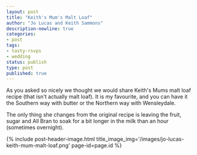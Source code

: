 ```yaml
---
layout: post
title: "Keith's Mum's Malt Loaf"
author: "Jo Lucas and Keith Sammons"
description-newline: true
categories:
- post
tags:
- tasty-rsvps
- wedding
status: publish
type: post
published: true
---
```


As you asked so nicely we thought we would share Keith's Mums malt loaf recipe (that isn't actually malt loaf). It is my favourite, and you can have it the Southern way with butter or the Northern way with Wensleydale.

The only thing she changes from the original recipe is leaving the fruit, sugar and All Bran to soak for a bit longer in the milk than an hour (sometimes overnight).

{% include post-header-image.html title_image_img='/images/jo-lucas-keith-mum-malt-loaf.png' page-id=page.id %}
